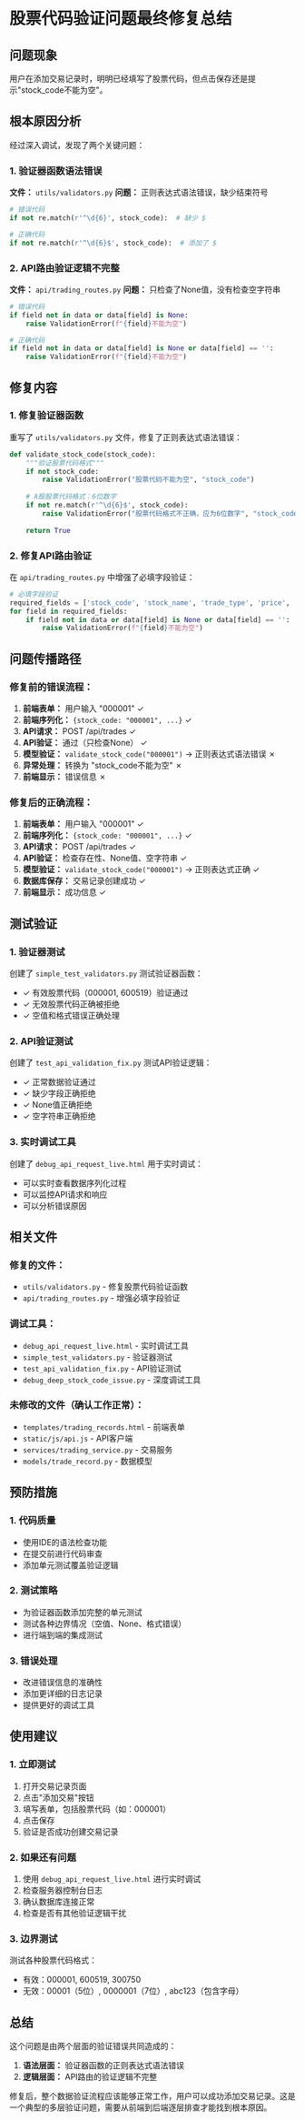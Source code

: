# 股票代码验证问题最终修复总结

## 问题现象
用户在添加交易记录时，明明已经填写了股票代码，但点击保存还是提示"stock_code不能为空"。

## 根本原因分析

经过深入调试，发现了两个关键问题：

### 1. 验证器函数语法错误
**文件：** `utils/validators.py`
**问题：** 正则表达式语法错误，缺少结束符号

```python
# 错误代码
if not re.match(r'^\d{6}', stock_code):  # 缺少 $

# 正确代码  
if not re.match(r'^\d{6}$', stock_code):  # 添加了 $
```

### 2. API路由验证逻辑不完整
**文件：** `api/trading_routes.py`
**问题：** 只检查了None值，没有检查空字符串

```python
# 错误代码
if field not in data or data[field] is None:
    raise ValidationError(f"{field}不能为空")

# 正确代码
if field not in data or data[field] is None or data[field] == '':
    raise ValidationError(f"{field}不能为空")
```

## 修复内容

### 1. 修复验证器函数
重写了 `utils/validators.py` 文件，修复了正则表达式语法错误：

```python
def validate_stock_code(stock_code):
    """验证股票代码格式"""
    if not stock_code:
        raise ValidationError("股票代码不能为空", "stock_code")
    
    # A股股票代码格式：6位数字
    if not re.match(r'^\d{6}$', stock_code):
        raise ValidationError("股票代码格式不正确，应为6位数字", "stock_code")
    
    return True
```

### 2. 修复API路由验证
在 `api/trading_routes.py` 中增强了必填字段验证：

```python
# 必填字段验证
required_fields = ['stock_code', 'stock_name', 'trade_type', 'price', 'quantity', 'reason']
for field in required_fields:
    if field not in data or data[field] is None or data[field] == '':
        raise ValidationError(f"{field}不能为空")
```

## 问题传播路径

### 修复前的错误流程：
1. **前端表单：** 用户输入 "000001" ✓
2. **前端序列化：** `{stock_code: "000001", ...}` ✓
3. **API请求：** POST /api/trades ✓
4. **API验证：** 通过（只检查None） ✓
5. **模型验证：** `validate_stock_code("000001")` → 正则表达式语法错误 ✗
6. **异常处理：** 转换为 "stock_code不能为空" ✗
7. **前端显示：** 错误信息 ✗

### 修复后的正确流程：
1. **前端表单：** 用户输入 "000001" ✓
2. **前端序列化：** `{stock_code: "000001", ...}` ✓
3. **API请求：** POST /api/trades ✓
4. **API验证：** 检查存在性、None值、空字符串 ✓
5. **模型验证：** `validate_stock_code("000001")` → 正则表达式正确 ✓
6. **数据库保存：** 交易记录创建成功 ✓
7. **前端显示：** 成功信息 ✓

## 测试验证

### 1. 验证器测试
创建了 `simple_test_validators.py` 测试验证器函数：
- ✓ 有效股票代码（000001, 600519）验证通过
- ✓ 无效股票代码正确被拒绝
- ✓ 空值和格式错误正确处理

### 2. API验证测试
创建了 `test_api_validation_fix.py` 测试API验证逻辑：
- ✓ 正常数据验证通过
- ✓ 缺少字段正确拒绝
- ✓ None值正确拒绝
- ✓ 空字符串正确拒绝

### 3. 实时调试工具
创建了 `debug_api_request_live.html` 用于实时调试：
- 可以实时查看数据序列化过程
- 可以监控API请求和响应
- 可以分析错误原因

## 相关文件

### 修复的文件：
- `utils/validators.py` - 修复股票代码验证函数
- `api/trading_routes.py` - 增强必填字段验证

### 调试工具：
- `debug_api_request_live.html` - 实时调试工具
- `simple_test_validators.py` - 验证器测试
- `test_api_validation_fix.py` - API验证测试
- `debug_deep_stock_code_issue.py` - 深度调试工具

### 未修改的文件（确认工作正常）：
- `templates/trading_records.html` - 前端表单
- `static/js/api.js` - API客户端
- `services/trading_service.py` - 交易服务
- `models/trade_record.py` - 数据模型

## 预防措施

### 1. 代码质量
- 使用IDE的语法检查功能
- 在提交前进行代码审查
- 添加单元测试覆盖验证逻辑

### 2. 测试策略
- 为验证器函数添加完整的单元测试
- 测试各种边界情况（空值、None、格式错误）
- 进行端到端的集成测试

### 3. 错误处理
- 改进错误信息的准确性
- 添加更详细的日志记录
- 提供更好的调试工具

## 使用建议

### 1. 立即测试
1. 打开交易记录页面
2. 点击"添加交易"按钮
3. 填写表单，包括股票代码（如：000001）
4. 点击保存
5. 验证是否成功创建交易记录

### 2. 如果还有问题
1. 使用 `debug_api_request_live.html` 进行实时调试
2. 检查服务器控制台日志
3. 确认数据库连接正常
4. 检查是否有其他验证逻辑干扰

### 3. 边界测试
测试各种股票代码格式：
- 有效：000001, 600519, 300750
- 无效：00001（5位）, 0000001（7位）, abc123（包含字母）

## 总结

这个问题是由两个层面的验证错误共同造成的：
1. **语法层面：** 验证器函数的正则表达式语法错误
2. **逻辑层面：** API路由的验证逻辑不完整

修复后，整个数据验证流程应该能够正常工作，用户可以成功添加交易记录。这是一个典型的多层验证问题，需要从前端到后端逐层排查才能找到根本原因。